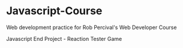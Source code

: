 # Javascript-Course
Web development practice for Rob Percival's Web Developer Course

Javascript End Project - Reaction Tester Game
